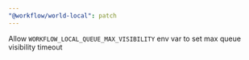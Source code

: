 ```yaml
---
"@workflow/world-local": patch
---
```


Allow `WORKFLOW_LOCAL_QUEUE_MAX_VISIBILITY` env var to set max queue visibility timeout
